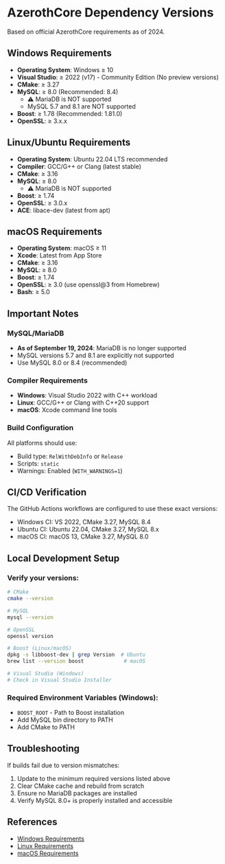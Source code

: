 # AzerothCore Dependency Versions

Based on official AzerothCore requirements as of 2024.

## Windows Requirements
- **Operating System**: Windows ≥ 10
- **Visual Studio**: ≥ 2022 (v17) - Community Edition (No preview versions)
- **CMake**: ≥ 3.27
- **MySQL**: ≥ 8.0 (Recommended: 8.4)
  - ⚠️ MariaDB is NOT supported
  - MySQL 5.7 and 8.1 are NOT supported
- **Boost**: ≥ 1.78 (Recommended: 1.81.0)
- **OpenSSL**: ≥ 3.x.x

## Linux/Ubuntu Requirements
- **Operating System**: Ubuntu 22.04 LTS recommended
- **Compiler**: GCC/G++ or Clang (latest stable)
- **CMake**: ≥ 3.16
- **MySQL**: ≥ 8.0
  - ⚠️ MariaDB is NOT supported
- **Boost**: ≥ 1.74
- **OpenSSL**: ≥ 3.0.x
- **ACE**: libace-dev (latest from apt)

## macOS Requirements
- **Operating System**: macOS ≥ 11
- **Xcode**: Latest from App Store
- **CMake**: ≥ 3.16
- **MySQL**: ≥ 8.0
- **Boost**: ≥ 1.74
- **OpenSSL**: ≥ 3.0 (use openssl@3 from Homebrew)
- **Bash**: ≥ 5.0

## Important Notes

### MySQL/MariaDB
- **As of September 19, 2024**: MariaDB is no longer supported
- MySQL versions 5.7 and 8.1 are explicitly not supported
- Use MySQL 8.0 or 8.4 (recommended)

### Compiler Requirements
- **Windows**: Visual Studio 2022 with C++ workload
- **Linux**: GCC/G++ or Clang with C++20 support
- **macOS**: Xcode command line tools

### Build Configuration
All platforms should use:
- Build type: `RelWithDebInfo` or `Release`
- Scripts: `static`
- Warnings: Enabled (`WITH_WARNINGS=1`)

## CI/CD Verification

The GitHub Actions workflows are configured to use these exact versions:
- Windows CI: VS 2022, CMake 3.27, MySQL 8.4
- Ubuntu CI: Ubuntu 22.04, CMake 3.27, MySQL 8.x
- macOS CI: macOS 13, CMake 3.27, MySQL 8.0

## Local Development Setup

### Verify your versions:
```bash
# CMake
cmake --version

# MySQL
mysql --version

# OpenSSL
openssl version

# Boost (Linux/macOS)
dpkg -s libboost-dev | grep Version  # Ubuntu
brew list --version boost             # macOS

# Visual Studio (Windows)
# Check in Visual Studio Installer
```

### Required Environment Variables (Windows):
- `BOOST_ROOT` - Path to Boost installation
- Add MySQL bin directory to PATH
- Add CMake to PATH

## Troubleshooting

If builds fail due to version mismatches:
1. Update to the minimum required versions listed above
2. Clear CMake cache and rebuild from scratch
3. Ensure no MariaDB packages are installed
4. Verify MySQL 8.0+ is properly installed and accessible

## References
- [Windows Requirements](https://www.azerothcore.org/wiki/windows-requirements)
- [Linux Requirements](https://www.azerothcore.org/wiki/linux-requirements)
- [macOS Requirements](https://www.azerothcore.org/wiki/macos-requirements)